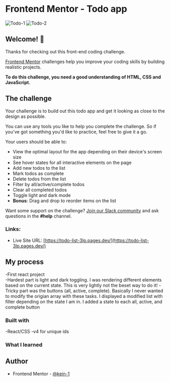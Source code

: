 # Frontend Mentor - Todo app

![Todo-1](https://user-images.githubusercontent.com/87039063/193351712-2dcaeac0-6538-40fc-84f5-31c522239c50.png)
![Todo-2](https://user-images.githubusercontent.com/87039063/193351715-8d3e385f-e2c5-4b09-8340-2a0eef70df0b.png)

## Welcome! 👋

Thanks for checking out this front-end coding challenge.

[Frontend Mentor](https://www.frontendmentor.io) challenges help you improve your coding skills by building realistic projects.

**To do this challenge, you need a good understanding of HTML, CSS and JavaScript.**

## The challenge

Your challenge is to build out this todo app and get it looking as close to the design as possible.

You can use any tools you like to help you complete the challenge. So if you've got something you'd like to practice, feel free to give it a go.

Your users should be able to:

- View the optimal layout for the app depending on their device's screen size
- See hover states for all interactive elements on the page
- Add new todos to the list
- Mark todos as complete
- Delete todos from the list
- Filter by all/active/complete todos
- Clear all completed todos
- Toggle light and dark mode
- **Bonus**: Drag and drop to reorder items on the list

Want some support on the challenge? [Join our Slack community](https://www.frontendmentor.io/slack) and ask questions in the **#help** channel.

### Links:

- Live Site URL: [https://todo-list-3lp.pages.dev/](https://todo-list-3lp.pages.dev/)

## My process

-First react project  
-Hardest part is light and dark toggling. I was rendering different elements based on the 
current state. This is very lightly not the beset way to do it!
-Tricky part was the buttons (all, active, complete). Basically I never wanted to modify 
the origian array with these tasks. I displayed a modified list with filter depending on the state I am in. I added a state to each all, active, and complete button 


### Built with

-React/CSS
-v4 for unique ids

### What I learned


## Author

- Frontend Mentor - [@kein-1](https://www.frontendmentor.io/profile/kein-1)
